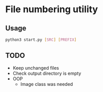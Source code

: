 # File numbering utility

## Usage
  ```bash
  python3 start.py [SRC] [PREFIX]
  ```

## TODO
- Keep unchanged files
- Check output directory is empty
- OOP
  - Image class was needed
